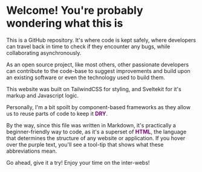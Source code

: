 # Welcome! You're probably wondering what this is

This is a GitHub repository. It's where code is kept safely, where developers can travel back in time to check if they encounter any bugs, while collaborating asynchronously.

As an open source project, like most others, other passionate developers can contribute to the code-base to suggest improvements and build upon an existing software or even the technology used to build them.

This website was built on TailwindCSS for styling, and Sveltekit for it's markup and Javascript logic.

Personally, I'm a bit spoilt by component-based frameworks as they allow us to reuse parts of code to keep it <span style="font-weight:700; color:purple;" title="Don't Repeat Yourself">DRY</span>.

By the way, since this file was written in Markdown, it's practically a beginner-friendly way to code, as it's a superset of <span style="font-weight:700; color:purple;" title="HyperText Markup Language">HTML</span>, the language that determines the structure of any website or application. If you hover over the purple text, you'll see a tool-tip that shows what these abbreviations mean.

Go ahead, give it a try! Enjoy your time on the inter-webs!
